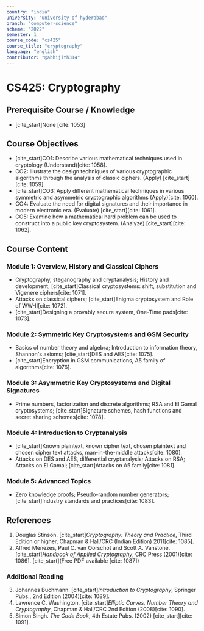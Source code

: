 ```yaml
---
country: "india"
university: "university-of-hyderabad"
branch: "computer-science"
scheme: "2022"
semester: 1
course_code: "cs425"
course_title: "cryptography"
language: "english"
contributor: "@abhijith314"
---
```


# CS425: Cryptography

## Prerequisite Course / Knowledge
* [cite_start]None [cite: 1053]

## Course Objectives
* [cite_start]CO1: Describe various mathematical techniques used in cryptology (Understand)[cite: 1058].
* CO2: Illustrate the design techniques of various cryptographic algorithms through the analysis of classic ciphers. (Apply) [cite_start][cite: 1059].
* [cite_start]CO3: Apply different mathematical techniques in various symmetric and asymmetric cryptographic algorithms (Apply)[cite: 1060].
* CO4: Evaluate the need for digital signatures and their importance in modern electronic era. (Evaluate) [cite_start][cite: 1061].
* CO5: Examine how a mathematical hard problem can be used to construct into a public key cryptosystem. (Analyze) [cite_start][cite: 1062].

## Course Content

### Module 1: Overview, History and Classical Ciphers
* Cryptography, steganography and cryptanalysis; History and development; [cite_start]Classical cryptosystems: shift, substitution and Vigenere ciphers[cite: 1071].
* Attacks on classical ciphers; [cite_start]Enigma cryptosystem and Role of WW-II[cite: 1072].
* [cite_start]Designing a provably secure system, One-Time pads[cite: 1073].

### Module 2: Symmetric Key Cryptosystems and GSM Security
* Basics of number theory and algebra; Introduction to information theory, Shannon's axioms; [cite_start]DES and AES[cite: 1075].
* [cite_start]Encryption in GSM communications, A5 family of algorithms[cite: 1076].

### Module 3: Asymmetric Key Cryptosystems and Digital Signatures
* Prime numbers, factorization and discrete algorithms; RSA and El Gamal cryptosystems; [cite_start]Signature schemes, hash functions and secret sharing schemes[cite: 1078].

### Module 4: Introduction to Cryptanalysis
* [cite_start]Known plaintext, known cipher text, chosen plaintext and chosen cipher text attacks, man-in-the-middle attacks[cite: 1080].
* Attacks on DES and AES, differential cryptanalysis; Attacks on RSA; Attacks on El Gamal; [cite_start]Attacks on A5 family[cite: 1081].

### Module 5: Advanced Topics
* Zero knowledge proofs; Pseudo-random number generators; [cite_start]Industry standards and practices[cite: 1083].

## References
1.  Douglas Stinson. [cite_start]*Cryptography: Theory and Practice*, Third Edition or higher, Chapman & Hall/CRC (Indian Edition) 2011[cite: 1085].
2.  Alfred Menezes, Paul C. van Oorschot and Scott A. Vanstone. [cite_start]*Handbook of Applied Cryptography*, CRC Press (2001)[cite: 1086]. [cite_start](Free PDF available [cite: 1087])
### Additional Reading
3.  Johannes Buchmann. [cite_start]*Introduction to Cryptography*, Springer Pubs., 2nd Edition (2004)[cite: 1089].
4.  Lawrence C. Washington. [cite_start]*Elliptic Curves, Number Theory and Cryptography*, Chapman & Hall/CRC 2nd Edition (2008)[cite: 1090].
5.  Simon Singh. *The Code Book*, 4th Estate Pubs. (2002) [cite_start][cite: 1091].
